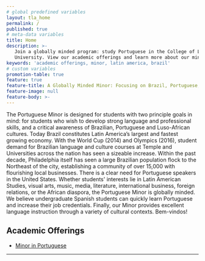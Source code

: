 ```yaml
---
# global predefined variables
layout: tla_home
permalink: /
published: true
# meta-data variables
title: Home
description: >-
   Join a globally minded program: study Portuguese in the College of Liberal Arts at Temple
   University. View our academic offerings and learn more about our minor.
keywords: 'academic offerings, minor, latin america, brazil'
# custom variables
promotion-table: true
feature: true
feature-title: A Globally Minded Minor: Focusing on Brazil, Portuguese, the Lusophone World, and increasing the credentials of Spanish speakers.
feature-image: null
feature-body: >-
---
```

The Portuguese Minor is designed for students with two principle goals in mind: for students who wish to develop strong language and professional skills, and a critical awareness of Brazilian, Portuguese and Luso-African cultures. Today Brazil constitutes Latin America’s largest and fastest growing economy. With the World Cup (2014) and Olympics (2016), student demand for Brazilian language and culture courses at Temple and Universities across the nation has seen a sizeable increase. Within the past decade, Philadelphia itself has seen a large Brazilian population flock to the Northeast of the city, establishing a community of over 15,000 with flourishing local businesses.  There is a clear need for Portuguese speakers in the United States. Whether students' interests lie in Latin American Studies, visual arts, music, media, literature, international business, foreign relations, or the African diaspora, the Portuguese Minor is globally minded.  We believe undergraduate Spanish students can quickly learn Portuguese and increase their job credentials. Finally, our Minor provides excellent language instruction through a variety of cultural contexts. Bem-vindos!

## Academic Offerings
- [Minor in Portuguese](http://bulletin.temple.edu/undergraduate/liberal-arts/spanish-portuguese/minor-portuguese/)

___
